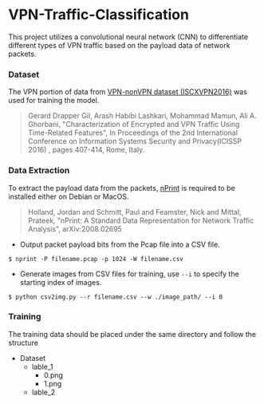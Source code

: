 # VPN-Traffic-Classification

This project utilizes a convolutional neural network (CNN) to differentiate different types of VPN traffic based on the payload data of network packets.

### Dataset

The VPN portion of data from [VPN-nonVPN dataset (ISCXVPN2016)](https://www.unb.ca/cic/datasets/vpn.html) was used for training the model.

>Gerard Drapper Gil, Arash Habibi Lashkari, Mohammad Mamun, Ali A. Ghorbani, "Characterization of Encrypted and VPN Traffic Using Time-Related Features", In Proceedings of the 2nd International Conference on Information Systems Security and Privacy(ICISSP 2016) , pages 407-414, Rome, Italy.

### Data Extraction

To extract the payload data from the packets, [nPrint](https://nprint.github.io/nprint/) is required to be installed either on Debian or MacOS.

>Holland, Jordan and Schmitt, Paul and Feamster, Nick and Mittal, Prateek, "nPrint: A Standard Data Representation for Network Traffic Analysis", arXiv:2008.02695

* Output packet payload bits from the Pcap file into a CSV file.
```
$ nprint -P filename.pcap -p 1024 -W filename.csv
```

* Generate images from CSV files for training, use `--i` to specify the starting index of images.
```
$ python csv2img.py --r filename.csv --w ./image_path/ --i 0
```

### Training

The training data should be placed under the same directory and follow the structure
* Dataset
  * lable_1
    * 0.png
    * 1.png
  * lable_2
